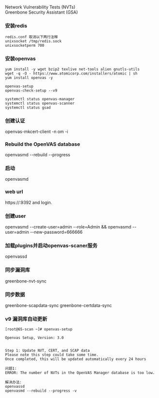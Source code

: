 Network Vulnerability Tests (NVTs)<br>
Greenbone Security Assistant (GSA)<br>

### 安装redis
```
redis.conf 取消以下两行注释
unixsocket /tmp/redis.sock
unixsocketperm 700
```

### 安装openvas
```
yum install -y wget bzip2 texlive net-tools alien gnutls-utils
wget -q -O - https://www.atomicorp.com/installers/atomic | sh
yum install openvas -y

openvas-setup
openvas-check-setup --v9

systemctl status openvas-manager
systemctl status openvas-scanner
systemctl status gsad

```

### 创建认证
openvas-mkcert-client -n om -i

### Rebuild the OpenVAS database
openvasmd --rebuild --progress

### 启动
openvasmd

### web url
https://<IP-ADDRESS>:9392 and login.


### 创建user  
openvasmd --create-user=admin --role=Admin && openvasmd --user=admin --new-password=666666 

### 加载plugins并启动openvas-scaner服务
openvassd                                 

### 同步漏洞库
greenbone-nvt-sync

### 同步数据
greenbone-scapdata-sync
greenbone-certdata-sync

### v9 漏洞库自动更新
```
[root@65-scan ~]# openvas-setup

Openvas Setup, Version: 3.0


Step 1: Update NVT, CERT, and SCAP data
Please note this step could take some time.
Once completed, this will be updated automatically every 24 hours
```

```
问题1:
ERROR: The number of NVTs in the OpenVAS Manager database is too low.

解决办法:
openvassd
openvasmd --rebuild --progress -v
```

